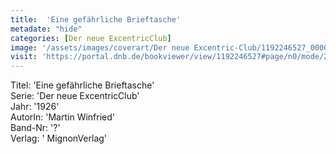 ```yaml
---
title:  'Eine gefährliche Brieftasche'
metadate: "hide"
categories: [Der neue ExcentricClub]
image: '/assets/images/coverart/Der neue Excentric-Club/1192246527_00000010.jpg'
visit: 'https://portal.dnb.de/bookviewer/view/1192246527#page/n0/mode/2up'
---
```

Titel: 'Eine gefährliche Brieftasche' <br>
Serie: 'Der neue ExcentricClub' <br>
Jahr: '1926' <br>
AutorIn: 'Martin Winfried' <br>
Band-Nr: '?' <br>
Verlag: ' MignonVerlag'